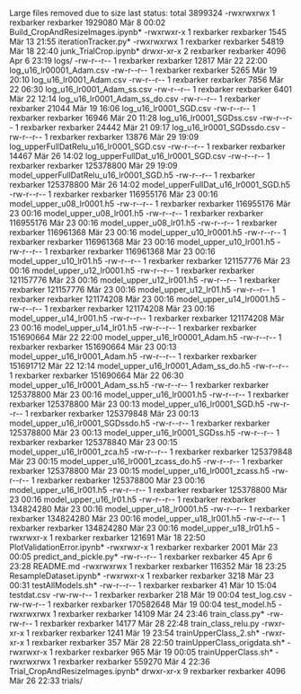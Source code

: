 Large files removed due to size
last status:
total 3899324
-rwxrwxrwx 1 rexbarker rexbarker   1929080 Mär  8 00:02 Build_CropAndResizeImages.ipynb*
-rwxrwxr-x 1 rexbarker rexbarker      1545 Mär 13 21:55 iterationTracker.py*
-rwxrwxrwx 1 rexbarker rexbarker     54819 Mär 18 22:40 junk_TrialCrop.ipynb*
drwxr-xr-x 2 rexbarker rexbarker      4096 Apr  6 23:19 logs/
-rw-r--r-- 1 rexbarker rexbarker     12817 Mär 22 22:00 log_u16_lr00001_Adam.csv
-rw-r--r-- 1 rexbarker rexbarker      5265 Mär 19 20:10 log_u16_lr0001_Adam.csv
-rw-r--r-- 1 rexbarker rexbarker      7856 Mär 22 06:30 log_u16_lr0001_Adam_ss.csv
-rw-r--r-- 1 rexbarker rexbarker      6401 Mär 22 12:14 log_u16_lr0001_Adam_ss_do.csv
-rw-r--r-- 1 rexbarker rexbarker     21044 Mär 19 16:06 log_u16_lr0001_SGD.csv
-rw-r--r-- 1 rexbarker rexbarker     16946 Mär 20 11:28 log_u16_lr0001_SGDss.csv
-rw-r--r-- 1 rexbarker rexbarker     24442 Mär 21 09:17 log_u16_lr0001_SGDssdo.csv
-rw-r--r-- 1 rexbarker rexbarker     13876 Mär 29 19:09 log_upperFullDatRelu_u16_lr0001_SGD.csv
-rw-r--r-- 1 rexbarker rexbarker     14467 Mär 26 14:02 log_upperFullDat_u16_lr0001_SGD.csv
-rw-r--r-- 1 rexbarker rexbarker 125378800 Mär 29 19:09 model_upperFullDatRelu_u16_lr0001_SGD.h5
-rw-r--r-- 1 rexbarker rexbarker 125378800 Mär 26 14:02 model_upperFullDat_u16_lr0001_SGD.h5
-rw-r--r-- 1 rexbarker rexbarker 116955176 Mär 23 00:16 model_upper_u08_lr0001.h5
-rw-r--r-- 1 rexbarker rexbarker 116955176 Mär 23 00:16 model_upper_u08_lr001.h5
-rw-r--r-- 1 rexbarker rexbarker 116955176 Mär 23 00:16 model_upper_u08_lr01.h5
-rw-r--r-- 1 rexbarker rexbarker 116961368 Mär 23 00:16 model_upper_u10_lr0001.h5
-rw-r--r-- 1 rexbarker rexbarker 116961368 Mär 23 00:16 model_upper_u10_lr001.h5
-rw-r--r-- 1 rexbarker rexbarker 116961368 Mär 23 00:16 model_upper_u10_lr01.h5
-rw-r--r-- 1 rexbarker rexbarker 121157776 Mär 23 00:16 model_upper_u12_lr0001.h5
-rw-r--r-- 1 rexbarker rexbarker 121157776 Mär 23 00:16 model_upper_u12_lr001.h5
-rw-r--r-- 1 rexbarker rexbarker 121157776 Mär 23 00:16 model_upper_u12_lr01.h5
-rw-r--r-- 1 rexbarker rexbarker 121174208 Mär 23 00:16 model_upper_u14_lr0001.h5
-rw-r--r-- 1 rexbarker rexbarker 121174208 Mär 23 00:16 model_upper_u14_lr001.h5
-rw-r--r-- 1 rexbarker rexbarker 121174208 Mär 23 00:16 model_upper_u14_lr01.h5
-rw-r--r-- 1 rexbarker rexbarker 151690664 Mär 22 22:00 model_upper_u16_lr00001_Adam.h5
-rw-r--r-- 1 rexbarker rexbarker 151690664 Mär 23 00:13 model_upper_u16_lr0001_Adam.h5
-rw-r--r-- 1 rexbarker rexbarker 151691712 Mär 22 12:14 model_upper_u16_lr0001_Adam_ss_do.h5
-rw-r--r-- 1 rexbarker rexbarker 151690664 Mär 22 06:30 model_upper_u16_lr0001_Adam_ss.h5
-rw-r--r-- 1 rexbarker rexbarker 125378800 Mär 23 00:16 model_upper_u16_lr0001.h5
-rw-r--r-- 1 rexbarker rexbarker 125378800 Mär 23 00:13 model_upper_u16_lr0001_SGD.h5
-rw-r--r-- 1 rexbarker rexbarker 125379848 Mär 23 00:13 model_upper_u16_lr0001_SGDssdo.h5
-rw-r--r-- 1 rexbarker rexbarker 125378800 Mär 23 00:13 model_upper_u16_lr0001_SGDss.h5
-rw-r--r-- 1 rexbarker rexbarker 125378840 Mär 23 00:15 model_upper_u16_lr0001_zca.h5
-rw-r--r-- 1 rexbarker rexbarker 125379848 Mär 23 00:15 model_upper_u16_lr0001_zcass_do.h5
-rw-r--r-- 1 rexbarker rexbarker 125378800 Mär 23 00:15 model_upper_u16_lr0001_zcass.h5
-rw-r--r-- 1 rexbarker rexbarker 125378800 Mär 23 00:16 model_upper_u16_lr001.h5
-rw-r--r-- 1 rexbarker rexbarker 125378800 Mär 23 00:16 model_upper_u16_lr01.h5
-rw-r--r-- 1 rexbarker rexbarker 134824280 Mär 23 00:16 model_upper_u18_lr0001.h5
-rw-r--r-- 1 rexbarker rexbarker 134824280 Mär 23 00:16 model_upper_u18_lr001.h5
-rw-r--r-- 1 rexbarker rexbarker 134824280 Mär 23 00:16 model_upper_u18_lr01.h5
-rwxrwxr-x 1 rexbarker rexbarker    121691 Mär 18 22:50 PlotValidationError.ipynb*
-rwxrwxr-x 1 rexbarker rexbarker      2001 Mär 23 00:05 predict_and_pickle.py*
-rw-r--r-- 1 rexbarker rexbarker        45 Apr  6 23:28 README.md
-rwxrwxrwx 1 rexbarker rexbarker    116352 Mär 18 23:25 ResampleDataset.ipynb*
-rwxrwxr-x 1 rexbarker rexbarker      3218 Mär 23 00:31 testAllModels.sh*
-rw-r--r-- 1 rexbarker rexbarker        41 Mär 10 15:04 testdat.csv
-rw-rw-r-- 1 rexbarker rexbarker       218 Mär 19 00:04 test_log.csv
-rw-rw-r-- 1 rexbarker rexbarker 170582648 Mär 19 00:04 test_model.h5
-rwxrwxrwx 1 rexbarker rexbarker     14109 Mär 24 23:46 train_class.py*
-rw-rw-r-- 1 rexbarker rexbarker     14177 Mär 28 22:48 train_class_relu.py
-rwxr-xr-x 1 rexbarker rexbarker      1241 Mär 19 23:54 trainUpperClass_2.sh*
-rwxr-xr-x 1 rexbarker rexbarker       357 Mär 28 22:50 trainUpperClass_origdata.sh*
-rwxrwxr-x 1 rexbarker rexbarker       965 Mär 19 00:05 trainUpperClass.sh*
-rwxrwxrwx 1 rexbarker rexbarker    559270 Mär  4 22:36 Trial_CropAndResizeImages.ipynb*
drwxr-xr-x 9 rexbarker rexbarker      4096 Mär 26 22:33 trials/
